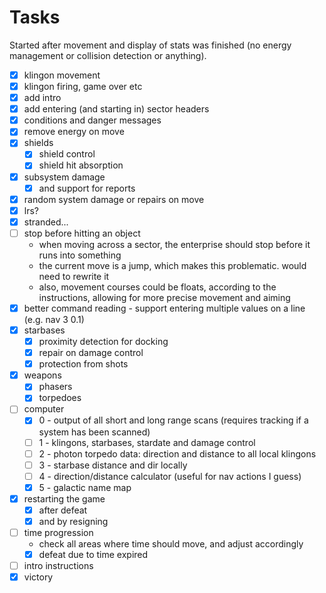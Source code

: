 # Tasks

Started after movement and display of stats was finished (no energy management or collision detection or anything).

- [x] klingon movement
- [x] klingon firing, game over etc
- [x] add intro
- [x] add entering (and starting in) sector headers
- [x] conditions and danger messages
- [x] remove energy on move
- [x] shields
    - [x] shield control
    - [x] shield hit absorption
- [x] subsystem damage
    - [x] and support for reports
- [x] random system damage or repairs on move
- [x] lrs?
- [x] stranded...
- [ ] stop before hitting an object
    - when moving across a sector, the enterprise should stop before it runs into something
    - the current move is a jump, which makes this problematic. would need to rewrite it
    - also, movement courses could be floats, according to the instructions, allowing for more precise movement and aiming
- [x] better command reading - support entering multiple values on a line (e.g. nav 3 0.1)
- [x] starbases
    - [x] proximity detection for docking
    - [x] repair on damage control
    - [x] protection from shots
- [x] weapons
    - [x] phasers
    - [x] torpedoes
- [ ] computer
    - [x] 0 - output of all short and long range scans (requires tracking if a system has been scanned)
    - [ ] 1 - klingons, starbases, stardate and damage control
    - [ ] 2 - photon torpedo data: direction and distance to all local klingons
    - [ ] 3 - starbase distance and dir locally
    - [ ] 4 - direction/distance calculator (useful for nav actions I guess)
    - [x] 5 - galactic name map
 
- [x] restarting the game
    - [x] after defeat
    - [x] and by resigning
- [ ] time progression
    - check all areas where time should move, and adjust accordingly
    - [x] defeat due to time expired
- [ ] intro instructions
- [x] victory
